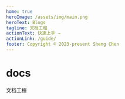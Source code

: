 ```yaml
---
home: true
heroImage: /assets/img/main.png
heroText: Blogs
tagline: 文档工程
actionText: 快速上手 →
actionLink: /guide/
footer: Copyright © 2023-present Sheng Chen
---
```


# docs
文档工程
